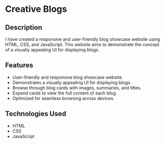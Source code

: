 # Creative Blogs

## Description
I have created a responsive and user-friendly blog showcase website using HTML, CSS, and JavaScript. This website aims to demonstrate the concept of a visually appealing UI for displaying blogs.

## Features
- User-friendly and responsive blog showcase website.
- Demonstrates a visually appealing UI for displaying blogs.
- Browse through blog cards with images, summaries, and titles.
- Expand cards to view the full content of each blog.
- Optimized for seamless browsing across devices.

## Technologies Used
- HTML
- CSS
- JavaScript
